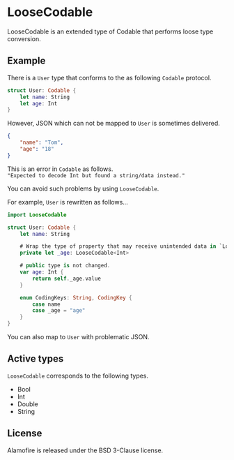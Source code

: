 #  LooseCodable

LooseCodable is an extended type of Codable that performs loose type conversion.

## Example

There is a `User` type that conforms to the as following `Codable` protocol.

```swift
struct User: Codable {
    let name: String
    let age: Int
}
```

However, JSON which can not be mapped to `User` is sometimes delivered.

```json
{
    "name": "Tom",
    "age": "18"
}
```

This is an error in `Codable` as follows.  
`"Expected to decode Int but found a string/data instead."`

You can avoid such problems by using `LooseCodable`.

For example, `User` is rewritten as follows...

```swift
import LooseCodable

struct User: Codable {
    let name: String

    # Wrap the type of property that may receive unintended data in `LooseCodable`.
    private let _age: LooseCodable<Int>

    # public type is not changed.
    var age: Int {
        return self._age.value
    }

    enum CodingKeys: String, CodingKey {
        case name
        case _age = "age"
    }
}
```

You can also map to `User` with problematic JSON.

## Active types

`LooseCodable` corresponds to the following types.

* Bool
* Int
* Double
* String

## License

Alamofire is released under the BSD 3-Clause license.
